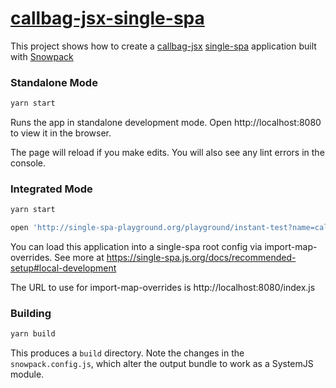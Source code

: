 # [callbag-jsx-single-spa](https://github.com/av8ta/callbag-jsx-single-spa)

This project shows how to create a [callbag-jsx](https://github.com/loreanvictor/callbag-jsx/) [single-spa](https://single-spa.js.org/) application built with [Snowpack](https://www.snowpack.dev/)

### Standalone Mode

```sh
yarn start
```

Runs the app in standalone development mode.
Open http://localhost:8080 to view it in the browser.

The page will reload if you make edits.
You will also see any lint errors in the console.

### Integrated Mode

```sh
yarn start

open 'http://single-spa-playground.org/playground/instant-test?name=callbag-jsx-single-spa&framework=other&useNativeModules=true&url=http%3A%2F%2Flocalhost%3A8080%2Findex.js'
```

You can load this application into a single-spa root config via import-map-overrides. See more at https://single-spa.js.org/docs/recommended-setup#local-development

The URL to use for import-map-overrides is http://localhost:8080/index.js

### Building

```sh
yarn build
```

This produces a `build` directory. Note the changes in the `snowpack.config.js`, which alter the output bundle to work as a SystemJS module.
